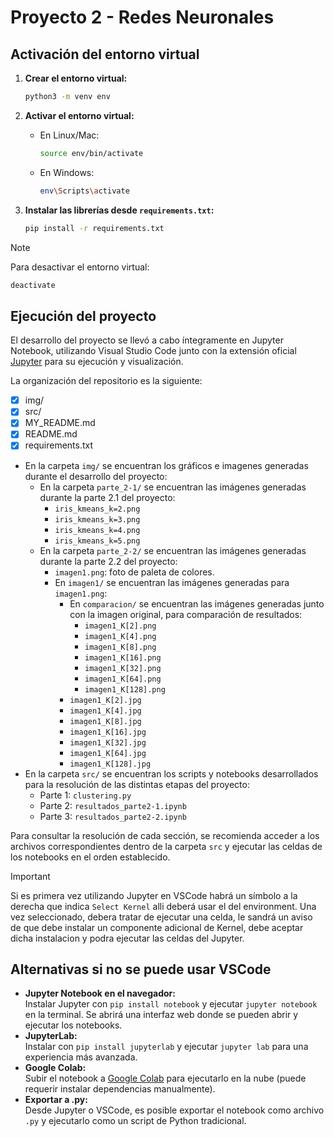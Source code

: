 # Proyecto 2 - Redes Neuronales

## Activación del entorno virtual

1. **Crear el entorno virtual:**
	```bash
	python3 -m venv env
	```

2. **Activar el entorno virtual:**
	- En Linux/Mac:
	  ```bash
	  source env/bin/activate
	  ```
	- En Windows:
	  ```bash
	  env\Scripts\activate
	  ```

3. **Instalar las librerías desde `requirements.txt`:**
	```bash
	pip install -r requirements.txt
	```
>[!NOTE]
> Para desactivar el entorno virtual:
> ```bash
> deactivate
> ```

## Ejecución del proyecto

El desarrollo del proyecto se llevó a cabo íntegramente en Jupyter Notebook, utilizando Visual Studio Code junto con la extensión oficial [Jupyter](https://marketplace.visualstudio.com/items?itemName=ms-toolsai.jupyter) para su ejecución y visualización.

La organización del repositorio es la siguiente:

- [x] img/
- [x] src/
- [x] MY_README.md
- [x] README.md
- [x] requirements.txt

- En la carpeta `img/` se encuentran los gráficos e imagenes generadas durante el desarrollo del proyecto:
  - En la carpeta `parte_2-1/` se encuentran las imágenes generadas durante la parte 2.1 del proyecto:
	- `iris_kmeans_k=2.png`
	- `iris_kmeans_k=3.png`
	- `iris_kmeans_k=4.png`
	- `iris_kmeans_k=5.png`
  - En la carpeta `parte_2-2/` se encuentran las imágenes generadas durante la parte 2.2 del proyecto:
    - `imagen1.png`: foto de paleta de colores.
	- En `imagen1/` se encuentran las imágenes generadas para `imagen1.png`:
      - En `comparacion/` se encuentran las imágenes generadas junto con la imagen original, para comparación de resultados:
		- `imagen1_K[2].png`
		- `imagen1_K[4].png`
		- `imagen1_K[8].png`
		- `imagen1_K[16].png`
		- `imagen1_K[32].png`
		- `imagen1_K[64].png`
		- `imagen1_K[128].png`
      - `imagen1_K[2].jpg`
      - `imagen1_K[4].jpg`
      - `imagen1_K[8].jpg`
      - `imagen1_K[16].jpg`
	  - `imagen1_K[32].jpg`
	  - `imagen1_K[64].jpg`
	  - `imagen1_K[128].jpg`
- En la carpeta `src/` se encuentran los scripts y notebooks desarrollados para la resolución de las distintas etapas del proyecto:
  - Parte 1: `clustering.py`
  - Parte 2: `resultados_parte2-1.ipynb`
  - Parte 3: `resultados_parte2-2.ipynb`

Para consultar la resolución de cada sección, se recomienda acceder a los archivos correspondientes dentro de la carpeta `src` y ejecutar las celdas de los notebooks en el orden establecido.

>[!IMPORTANT]
> Si es primera vez utilizando Jupyter en VSCode habrá un símbolo a la derecha que indica `Select Kernel` alli deberá usar el del environment. Una vez seleccionado, debera tratar de ejecutar una celda, le sandrá un aviso de que debe instalar un componente adicional de Kernel, debe aceptar dicha instalacion y podra ejecutar las celdas del Jupyter.

## Alternativas si no se puede usar VSCode

- **Jupyter Notebook en el navegador:**  
 Instalar Jupyter con `pip install notebook` y ejecutar `jupyter notebook` en la terminal. Se abrirá una interfaz web donde se pueden abrir y ejecutar los notebooks.
- **JupyterLab:**  
 Instalar con `pip install jupyterlab` y ejecutar `jupyter lab` para una experiencia más avanzada.
- **Google Colab:**  
 Subir el notebook a [Google Colab](https://colab.research.google.com/) para ejecutarlo en la nube (puede requerir instalar dependencias manualmente).
- **Exportar a .py:**  
 Desde Jupyter o VSCode, es posible exportar el notebook como archivo `.py` y ejecutarlo como un script de Python tradicional.